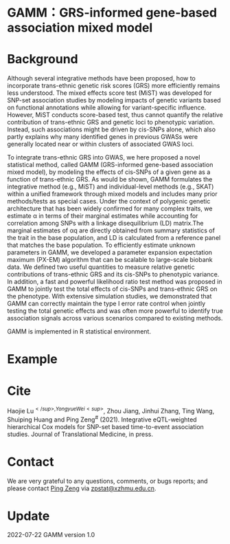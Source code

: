 # GAMM：GRS-informed gene-based association mixed model
# Background
Although several integrative methods have been proposed, how to incorporate trans-ethnic genetic risk scores (GRS) more efficiently remains less understood. The mixed effects score test (MiST) was developed for SNP-set association studies by modeling impacts of genetic variants based on functional annotations while allowing for variant-specific influence. However, MiST conducts score-based test, thus cannot quantify the relative contribution of trans-ethnic GRS and genetic loci to phenotypic variation. Instead, such associations might be driven by cis-SNPs alone, which also partly explains why many identified genes in previous GWASs were generally located near or within clusters of associated GWAS loci. 

To integrate trans-ethnic GRS into GWAS, we here proposed a novel statistical method, called GAMM (GRS-informed gene-based association mixed model), by modeling the effects of cis-SNPs of a given gene as a function of trans-ethnic GRS. As would be shown, GAMM formulates the integrative method (e.g., MiST) and individual-level methods (e.g., SKAT) within a unified framework through mixed models and includes many prior methods/tests as special cases. Under the context of polygenic genetic architecture that has been widely confirmed for many complex traits, we estimate α in terms of their marginal estimates while accounting for correlation among SNPs with a linkage disequilibrium (LD) matrix.The marginal estimates of αq are directly obtained from summary statistics of the trait in the base population, and LD is calculated from a reference panel that matches the base population. To efficiently estimate unknown parameters in GAMM, we developed a parameter expansion expectation maximum (PX-EM) algorithm that can be scalable to large-scale biobank data. We defined two useful quantities to measure relative genetic contributions of trans-ethnic GRS and its cis-SNPs to phenotypic variance. In addition, a fast and powerful likelihood ratio test method was proposed in GAMM to jointly test the total effects of cis-SNPs and trans-ethnic GRS on the phenotype. With extensive simulation studies, we demonstrated that GAMM can correctly maintain the type I error rate control when jointly testing the total genetic effects and was often more powerful to identify true association signals across various scenarios compared to existing methods.

GAMM is implemented in R statistical environment.
# Example

# Cite
Haojie Lu<sup>$</sup>, Yongyue Wei<sup>$</sup>, Zhou Jiang, Jinhui Zhang, Ting Wang, Shuiping Huang and Ping Zeng<sup>#</sup> (2021). Integrative eQTL-weighted hierarchical Cox models for SNP-set based time-to-event association studies. Journal of Translational Medicine, in press.

# Contact
We are very grateful to any questions, comments, or bugs reports; and please contact [Ping Zeng](https://github.com/biostatpzeng) via zpstat@xzhmu.edu.cn.

# Update
2022-07-22 GAMM version 1.0

